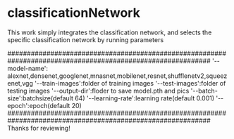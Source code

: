 # classificationNetwork
This work simply integrates the classification network, and selects the specific classification network by running parameters



############################################################################################################
        '--model-name': alexnet,densenet,googlenet,mnasnet,mobilenet,resnet,shufflenetv2,squeezenet,vgg
        '--train-images':folder of training images
        '--test-images':folder of testing images
        '--output-dir':floder to save model.pth and pics
        '--batch-size':batchsize(default 64)
        '--learning-rate':learning rate(default 0.001)
        '--epoch':epoch(default 20)
############################################################################################################
Thanks for reviewing!
